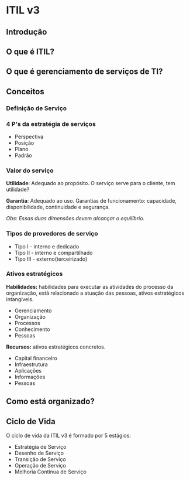 # ITIL v3

## Introdução

## O que é ITIL?

## O que é gerenciamento de serviços de TI?

## Conceitos

### Definição de Serviço

### 4 P's da estratégia de serviços

- Perspectiva
- Posição
- Plano
- Padrão

### Valor do serviço

**Utilidade**: Adequado ao propósito. O serviço serve para o cliente, tem utilidade?

**Garantia**: Adequado ao uso. Garantias de funcionamento: capacidade, disponibilidade, continuidade e segurança.

*Obs: Essas duas dimensões devem alcançar o equilíbrio.*

### Tipos de provedores de serviço

- Tipo I - interno e dedicado
- Tipo II - interno e compartilhado
- Tipo III - externo(terceirizado)

### Ativos estratégicos

**Habilidades:** habilidades para executar as atividades do processo da organização, está relacionado a atuação das pessoas, ativos estratégicos intangíveis.

- Gerenciamento
- Organização
- Processos
- Conhecimento
- Pessoas

**Recursos:** ativos estratégicos concretos.

- Capital financeiro
- Infraestrutura
- Aplicações
- Informações
- Pessoas

## Como está organizado?

## Ciclo de Vida

O ciclo de vida da ITIL v3 é formado por 5 estágios:

- Estratégia de Serviço
- Desenho de Serviço
- Transição de Serviço
- Operação de Serviço
- Melhoria Contínua de Serviço